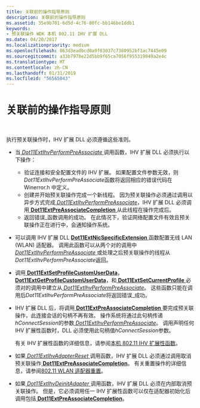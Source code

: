 ```yaml
---
title: 关联前的操作指导原则
description: 关联前的操作指导原则
ms.assetid: 35e9b701-6d5d-4c76-80fc-bb146be1ddb1
keywords:
- 预关联操作 WDK 本机 802.11 IHV 扩展 DLL
ms.date: 04/20/2017
ms.localizationpriority: medium
ms.openlocfilehash: 863d3eadbcd0a9f03037c7380952bf1ac7445e09
ms.sourcegitcommit: a33b7978e22d5bb9f65ca7056f955319049a2e4c
ms.translationtype: MT
ms.contentlocale: zh-CN
ms.lasthandoff: 01/31/2019
ms.locfileid: "56565043"
---
```

# <a name="pre-association-operation-guidelines"></a>关联前的操作指导原则




 

执行预关联操作时，IHV 扩展 DLL 必须遵循这些准则。

-   当[ *Dot11ExtIhvPerformPreAssociate* ](https://msdn.microsoft.com/library/windows/hardware/ff547499)调用函数，IHV 扩展 DLL 必须执行以下操作：
    -   验证连接和安全配置文件的 IHV 扩展。 如果配置文件参数无效，则*Dot11ExtIhvPerformPreAssociate*函数将返回相应的错误代码在 Winerror.h 中定义。
    -   创建并开始预关联操作完成一个新线程。 因为预关联操作必须通过调用以异步方式完成[ *Dot11ExtIhvPerformPreAssociate*](https://msdn.microsoft.com/library/windows/hardware/ff547499)，IHV 扩展 DLL 必须调用[ **Dot11ExtPreAssociateCompletion** ](https://msdn.microsoft.com/library/windows/hardware/ff547538)从此线程在操作完成后。
    -   返回错误\_函数调用的成功。 在此情况下，验证网络配置文件有效且预关联操作正在进行中，会通知操作系统。
-   可以调用 IHV 扩展 DLL [ **Dot11ExtNicSpecificExtension** ](https://msdn.microsoft.com/library/windows/hardware/ff547526)函数配置无线 LAN (WLAN) 适配器。 调用此函数可以从两个对的调用中[ *Dot11ExtIhvPerformPreAssociate* ](https://msdn.microsoft.com/library/windows/hardware/ff547499)或处理之后预关联操作的线程从*Dot11ExtIhvPerformPreAssociate*返回。

-   调用[ **Dot11ExtSetProfileCustomUserData**](https://msdn.microsoft.com/library/windows/hardware/ff547603)， [ **Dot11ExtGetProfileCustomUserData**](https://msdn.microsoft.com/library/windows/hardware/ff547430)，和[ **Dot11ExtSetCurrentProfile** ](https://msdn.microsoft.com/library/windows/hardware/ff547574)必须对的调用中建立从[ *Dot11ExtIhvPerformPreAssociate*](https://msdn.microsoft.com/library/windows/hardware/ff547499)。 这些函数只能在调用后*Dot11ExtIhvPerformPreAssociate*将返回错误\_成功。

-   IHV 扩展 DLL 后，将调用[ **Dot11ExtPreAssociateCompletion** ](https://msdn.microsoft.com/library/windows/hardware/ff547538)要完成预关联操作，此连接会话的句柄不再有效。 操作系统将通过此句柄传递*hConnectSession*的参数[ *Dot11ExtIhvPerformPreAssociate*](https://msdn.microsoft.com/library/windows/hardware/ff547499)。 调用声明任何 IHV 扩展性函数时，DLL 必须使用此句柄值*hConnectSession*参数。

    有关 IHV 扩展性函数的详细信息，请参阅[本机 802.11 IHV 扩展性函数](https://msdn.microsoft.com/library/windows/hardware/ff560609)。

-   如果[ *Dot11ExtIhvAdapterReset* ](https://msdn.microsoft.com/library/windows/hardware/ff547434)调用函数，IHV 扩展 DLL 必须通过调用取消预关联操作[ **Dot11ExtPreAssociateCompletion**](https://msdn.microsoft.com/library/windows/hardware/ff547538)。 有关重置操作的详细信息，请参阅[802.11 WLAN 适配器重置](802-11-wlan-adapter-reset.md)。

-   如果[ *Dot11ExtIhvDeinitAdapter* ](https://msdn.microsoft.com/library/windows/hardware/ff547452)调用函数，IHV 扩展 DLL 必须在内部取消预关联操作。 但是，它必须调用任一 IHV 扩展性函数可以仅在适配器初始化后调用包括[ **Dot11ExtPreAssociateCompletion**](https://msdn.microsoft.com/library/windows/hardware/ff547538)。

 

 





